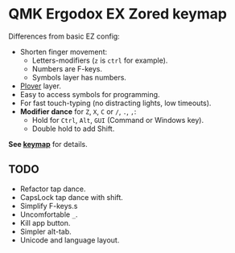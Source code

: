 # QMK Ergodox EX Zored keymap
Differences from basic EZ config:
- Shorten finger movement:
	- Letters-modifiers (`z` is `ctrl` for example).
	- Numbers are F-keys.
	- Symbols layer has numbers.
- [Plover](http://www.openstenoproject.org/) layer.
- Easy to access symbols for programming.
- For fast touch-typing (no distracting lights, low timeouts).
- **Modifier dance** for `Z`, `X`, `C` or `/`, `.`, `,`: 
	- Hold for `Ctrl`, `Alt`, `GUI` (Command or Windows key).
	- Double hold to add Shift.

**See [keymap](./keymap.c)** for details.

## TODO  
- Refactor tap dance.
- CapsLock tap dance with shift.
- Simplify F-keys.s
- Uncomfortable `_`.
- Kill app button.
- Simpler alt-tab.
- Unicode and language layout.